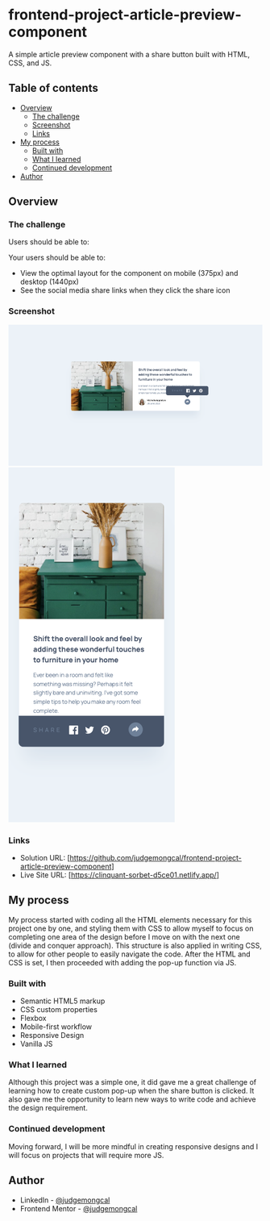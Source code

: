 # frontend-project-article-preview-component
 A simple article preview component with a share button built with HTML, CSS, and JS.

## Table of contents

- [Overview](#overview)
  - [The challenge](#the-challenge)
  - [Screenshot](#screenshot)
  - [Links](#links)
- [My process](#my-process)
  - [Built with](#built-with)
  - [What I learned](#what-i-learned)
  - [Continued development](#continued-development)
- [Author](#author)


## Overview

### The challenge

Users should be able to:

Your users should be able to: 

- View the optimal layout for the component on mobile (375px) and desktop (1440px)
- See the social media share links when they click the share icon

### Screenshot

![Desktop View](images/screenshot_desktop.png)
![Mobile View ](images/screenshot_mobile.png) 

### Links

- Solution URL: [https://github.com/judgemongcal/frontend-project-article-preview-component]
- Live Site URL: [https://clinquant-sorbet-d5ce01.netlify.app/]

## My process

My process started with coding all the HTML elements necessary for this project one by one, and styling them with CSS to allow myself to focus on completing one area of the design before I move on with the next one (divide and conquer approach). This structure is also applied in writing CSS, to allow for other people to easily navigate the code. After the HTML and CSS is set, I then proceeded with adding the pop-up function via JS. 

### Built with

- Semantic HTML5 markup
- CSS custom properties
- Flexbox
- Mobile-first workflow
- Responsive Design
- Vanilla JS


### What I learned

Although this project was a simple one, it did gave me a great challenge of learning how to create custom pop-up when the share button is clicked. It also gave me the opportunity to learn new ways to write code and achieve the design requirement.

### Continued development

Moving forward, I will be more mindful in creating responsive designs and I will focus on projects that will require more JS.

## Author

- LinkedIn - [@judgemongcal](https://www.linkedin.com/in/judgemongcal/)
- Frontend Mentor - [@judgemongcal](https://www.frontendmentor.io/profile/judgemongcal)